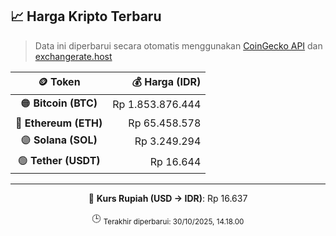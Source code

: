 

<!-- HARGA_KRIPTO -->
## 📈 Harga Kripto Terbaru

> Data ini diperbarui secara otomatis menggunakan [CoinGecko API](https://www.coingecko.com/) dan [exchangerate.host](https://exchangerate.host/)

<div align="center">

| 🪙 Token | 💰 Harga (IDR) |
|:------:|---------------:|
| 🟠 **Bitcoin (BTC)**   | Rp 1.853.876.444 |
| 🔵 **Ethereum (ETH)**  | Rp 65.458.578 |
| 🟣 **Solana (SOL)**    | Rp 3.249.294 |
| 🟢 **Tether (USDT)**   | Rp 16.644 |

---

💱 **Kurs Rupiah (USD → IDR)**: Rp 16.637

🕒 <sub>Terakhir diperbarui: 30/10/2025, 14.18.00</sub>

</div>
<!-- /HARGA_KRIPTO -->